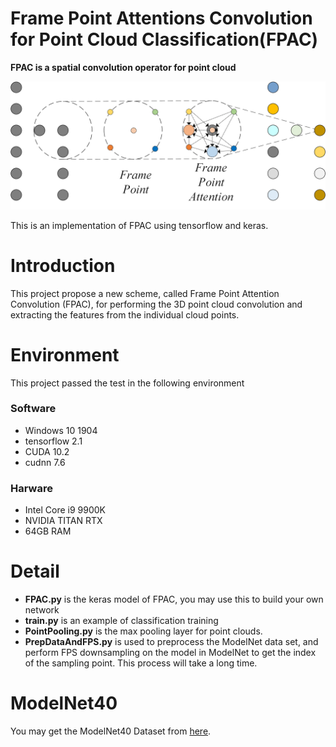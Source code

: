 # Frame Point Attentions Convolution for Point Cloud Classification(FPAC)

**FPAC is a spatial convolution operator for point cloud**


![FPAC](https://github.com/lly007/FPAC/blob/master/image/fig2.png?raw=true "markdown")


This is an implementation of FPAC using tensorflow and keras.


# Introduction

This project propose a new scheme, called Frame Point Attention Convolution (FPAC), for performing the 3D point cloud convolution and extracting the features from the individual cloud points. 





#  Environment
This project passed the test in the following environment
### Software
- Windows 10 1904
- tensorflow 2.1
- CUDA 10.2
- cudnn 7.6

### Harware
- Intel Core i9 9900K
- NVIDIA TITAN RTX
- 64GB RAM



# Detail
- **FPAC.py** is the keras model of FPAC, you may use this to build your own network
- **train.py** is an example of classification training
- **PointPooling.py** is the max pooling layer for point clouds.
- **PrepDataAndFPS.py** is used to preprocess the ModelNet data set, and perform FPS downsampling on the model in ModelNet to get the index of the sampling point. This process will take a long time.

# ModelNet40
You may get the ModelNet40 Dataset from [here](https://shapenet.cs.stanford.edu/media/modelnet40_ply_hdf5_2048.zip).

